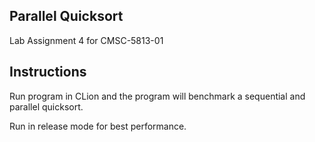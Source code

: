 Parallel Quicksort
---

Lab Assignment 4 for CMSC-5813-01

## Instructions

Run program in CLion and the program will benchmark a sequential and parallel quicksort.

Run in release mode for best performance.
